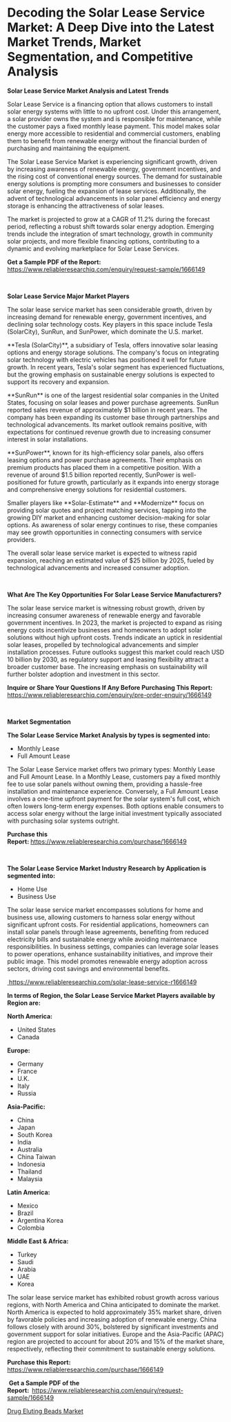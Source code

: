<p><h1>Decoding the Solar Lease Service Market: A Deep Dive into the Latest Market Trends, Market Segmentation, and Competitive Analysis</h1></p><p><strong>Solar Lease Service Market Analysis and Latest Trends</strong></p>
<p><p>Solar Lease Service is a financing option that allows customers to install solar energy systems with little to no upfront cost. Under this arrangement, a solar provider owns the system and is responsible for maintenance, while the customer pays a fixed monthly lease payment. This model makes solar energy more accessible to residential and commercial customers, enabling them to benefit from renewable energy without the financial burden of purchasing and maintaining the equipment.</p><p>The Solar Lease Service Market is experiencing significant growth, driven by increasing awareness of renewable energy, government incentives, and the rising cost of conventional energy sources. The demand for sustainable energy solutions is prompting more consumers and businesses to consider solar energy, fueling the expansion of lease services. Additionally, the advent of technological advancements in solar panel efficiency and energy storage is enhancing the attractiveness of solar leases.</p><p>The market is projected to grow at a CAGR of 11.2% during the forecast period, reflecting a robust shift towards solar energy adoption. Emerging trends include the integration of smart technology, growth in community solar projects, and more flexible financing options, contributing to a dynamic and evolving marketplace for Solar Lease Services.</p></p>
<p><strong>Get a Sample PDF of the Report:&nbsp;</strong> <a href="https://www.reliableresearchiq.com/enquiry/request-sample/1666149?utm_campaign=2319&utm_medium=2&utm_source=Github&utm_content=ia&utm_term=23032025&utm_id=solar-lease-service">https://www.reliableresearchiq.com/enquiry/request-sample/1666149</a></p>
<p>&nbsp;</p>
<p><strong>Solar Lease Service Major Market Players</strong></p>
<p><p>The solar lease service market has seen considerable growth, driven by increasing demand for renewable energy, government incentives, and declining solar technology costs. Key players in this space include Tesla (SolarCity), SunRun, and SunPower, which dominate the U.S. market.</p><p>**Tesla (SolarCity)**, a subsidiary of Tesla, offers innovative solar leasing options and energy storage solutions. The company's focus on integrating solar technology with electric vehicles has positioned it well for future growth. In recent years, Tesla's solar segment has experienced fluctuations, but the growing emphasis on sustainable energy solutions is expected to support its recovery and expansion.</p><p>**SunRun** is one of the largest residential solar companies in the United States, focusing on solar leases and power purchase agreements. SunRun reported sales revenue of approximately $1 billion in recent years. The company has been expanding its customer base through partnerships and technological advancements. Its market outlook remains positive, with expectations for continued revenue growth due to increasing consumer interest in solar installations.</p><p>**SunPower**, known for its high-efficiency solar panels, also offers leasing options and power purchase agreements. Their emphasis on premium products has placed them in a competitive position. With a revenue of around $1.5 billion reported recently, SunPower is well-positioned for future growth, particularly as it expands into energy storage and comprehensive energy solutions for residential customers.</p><p>Smaller players like **Solar-Estimate** and **Modernize** focus on providing solar quotes and project matching services, tapping into the growing DIY market and enhancing customer decision-making for solar options. As awareness of solar energy continues to rise, these companies may see growth opportunities in connecting consumers with service providers.</p><p>The overall solar lease service market is expected to witness rapid expansion, reaching an estimated value of $25 billion by 2025, fueled by technological advancements and increased consumer adoption.</p></p>
<p>&nbsp;</p>
<p><strong>What Are The Key Opportunities For Solar Lease Service Manufacturers?</strong></p>
<p><p>The solar lease service market is witnessing robust growth, driven by increasing consumer awareness of renewable energy and favorable government incentives. In 2023, the market is projected to expand as rising energy costs incentivize businesses and homeowners to adopt solar solutions without high upfront costs. Trends indicate an uptick in residential solar leases, propelled by technological advancements and simpler installation processes. Future outlooks suggest this market could reach USD 10 billion by 2030, as regulatory support and leasing flexibility attract a broader customer base. The increasing emphasis on sustainability will further bolster adoption and investment in this sector.</p></p>
<p><strong>Inquire or Share Your Questions If Any Before Purchasing This Report:</strong> <a href="https://www.reliableresearchiq.com/enquiry/pre-order-enquiry/1666149?utm_campaign=2319&utm_medium=2&utm_source=Github&utm_content=ia&utm_term=23032025&utm_id=solar-lease-service">https://www.reliableresearchiq.com/enquiry/pre-order-enquiry/1666149</a></p>
<p>&nbsp;</p>
<p><strong>Market Segmentation</strong></p>
<p><strong>The Solar Lease Service Market Analysis by types is segmented into:</strong></p>
<p><ul><li>Monthly Lease</li><li>Full Amount Lease</li></ul></p>
<p><p>The Solar Lease Service market offers two primary types: Monthly Lease and Full Amount Lease. In a Monthly Lease, customers pay a fixed monthly fee to use solar panels without owning them, providing a hassle-free installation and maintenance experience. Conversely, a Full Amount Lease involves a one-time upfront payment for the solar system's full cost, which often lowers long-term energy expenses. Both options enable consumers to access solar energy without the large initial investment typically associated with purchasing solar systems outright.</p></p>
<p><strong>Purchase this Report:&nbsp;</strong><a href="https://www.reliableresearchiq.com/purchase/1666149?utm_campaign=2319&utm_medium=2&utm_source=Github&utm_content=ia&utm_term=23032025&utm_id=solar-lease-service">https://www.reliableresearchiq.com/purchase/1666149</a></p>
<p>&nbsp;</p>
<p><strong>The Solar Lease Service Market Industry Research by Application is segmented into:</strong></p>
<p><ul><li>Home Use</li><li>Business Use</li></ul></p>
<p><p>The solar lease service market encompasses solutions for home and business use, allowing customers to harness solar energy without significant upfront costs. For residential applications, homeowners can install solar panels through lease agreements, benefiting from reduced electricity bills and sustainable energy while avoiding maintenance responsibilities. In business settings, companies can leverage solar leases to power operations, enhance sustainability initiatives, and improve their public image. This model promotes renewable energy adoption across sectors, driving cost savings and environmental benefits.</p></p>
<p><a href="https://www.reliableresearchiq.com/solar-lease-service-r1666149?utm_campaign=2319&utm_medium=2&utm_source=Github&utm_content=ia&utm_term=23032025&utm_id=solar-lease-service">&nbsp;https://www.reliableresearchiq.com/solar-lease-service-r1666149</a></p>
<p><strong>In terms of Region, the Solar Lease Service Market Players available by Region are:</strong></p>
<p>
    <p> <strong> North America: </strong>
        <ul>
            <li>United States</li>
            <li>Canada</li>
        </ul>
        </p> 
    <p> <strong> Europe: </strong>
        <ul>
            <li>Germany</li>
            <li>France</li>
            <li>U.K.</li>
            <li>Italy</li>
            <li>Russia</li>
        </ul>
        </p> 
    <p> <strong> Asia-Pacific: </strong>
        <ul>
            <li>China</li>
            <li>Japan</li>
            <li>South Korea</li>
            <li>India</li>
            <li>Australia</li>
            <li>China Taiwan</li>
            <li>Indonesia</li>
            <li>Thailand</li>
            <li>Malaysia</li>
        </ul>
        </p> 
    <p> <strong> Latin America: </strong>
        <ul>
            <li>Mexico</li>
            <li>Brazil</li>
            <li>Argentina Korea</li>
            <li>Colombia</li>
        </ul>
        </p> 
    <p> <strong> Middle East & Africa: </strong>
        <ul>
            <li>Turkey</li>
            <li>Saudi</li>
            <li>Arabia</li>
            <li>UAE</li>
            <li>Korea</li>
        </ul>
    </p>
    </p>
<p><p>The solar lease service market has exhibited robust growth across various regions, with North America and China anticipated to dominate the market. North America is expected to hold approximately 35% market share, driven by favorable policies and increasing adoption of renewable energy. China follows closely with around 30%, bolstered by significant investments and government support for solar initiatives. Europe and the Asia-Pacific (APAC) region are projected to account for about 20% and 15% of the market share, respectively, reflecting their commitment to sustainable energy solutions.</p></p>
<p><strong>Purchase this Report: </strong><a href="https://www.reliableresearchiq.com/purchase/1666149?utm_campaign=2319&utm_medium=2&utm_source=Github&utm_content=ia&utm_term=23032025&utm_id=solar-lease-service">https://www.reliableresearchiq.com/purchase/1666149</a></p>
<p>&nbsp;<strong>Get a Sample PDF of the Report:&nbsp;&nbsp;</strong><a href="https://www.reliableresearchiq.com/enquiry/request-sample/1666149?utm_campaign=2319&utm_medium=2&utm_source=Github&utm_content=ia&utm_term=23032025&utm_id=solar-lease-service">https://www.reliableresearchiq.com/enquiry/request-sample/1666149</a></p>
<p><strong></strong></p>
<p><p><a href="https://github.com/tambraunrue691969/Market-Research-Report-List-1/blob/main/drug-eluting-beads-market.md?utm_campaign=2319&utm_medium=2&utm_source=Github&utm_content=ia&utm_term=23032025&utm_id=solar-lease-service">Drug Eluting Beads Market</a></p></p>